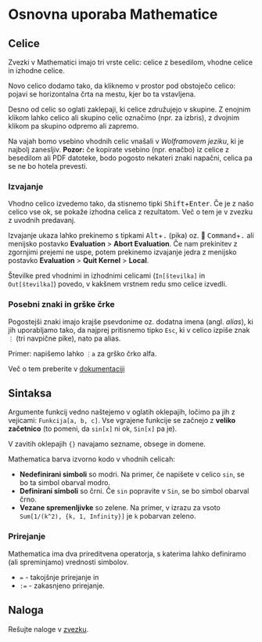 # Osnovna uporaba Mathematice

## Celice

Zvezki v Mathematici imajo tri vrste celic: celice z besedilom, vhodne celice in izhodne celice.

Novo celico dodamo tako, da kliknemo v prostor pod obstoječo celico: pojavi se horizontalna črta na mestu, kjer bo ta vstavljena.

Desno od celic so oglati zaklepaji, ki celice združujejo v skupine. 
Z enojnim klikom lahko celico ali skupino celic označimo (npr. za izbris),
z dvojnim klikom pa skupino odpremo ali zapremo.

Na vajah bomo vsebino vhodnih celic vnašali v _Wolframovem jeziku_, ki je najbolj zanesljiv.
**Pozor:** če kopirate vsebino (npr. enačbo) iz celice z besedilom ali PDF datoteke, bodo pogosto nekateri znaki napačni, celica pa se ne bo hotela prevesti.

### Izvajanje

Vhodno celico izvedemo tako, da stisnemo tipki <kbd>Shift</kbd>+<kbd>Enter</kbd>. Če je z našo celico vse ok, se pokaže izhodna celica z rezultatom. Več o tem je v zvezku z uvodnih predavanj.

Izvajanje ukaza lahko prekinemo s tipkami <kbd>Alt</kbd>+<kbd>.</kbd> (pika) oz. 🍎 <kbd>Command</kbd>+<kbd>.</kbd> ali menijsko postavko **Evaluation** > **Abort Evaluation**.
Če nam prekinitev z zgornjimi prejemi ne uspe, potem prekinemo izvajanje jedra z menijsko postavko **Evaluation** > **Quit Kernel** > **Local**.

Številke pred vhodnimi in izhodnimi celicami (`In[številka]` in `Out[številka]`) povedo, v kakšnem vrstnem redu smo celice izvedli.

### Posebni znaki in grške črke

Pogostejši znaki imajo krajše psevdonime oz. dodatna imena (angl. _alias_), ki jih uporabljamo tako, da najprej pritisnemo tipko `Esc`, ki v celico izpiše znak `⋮` (tri navpične pike), nato pa alias.

Primer: napišemo lahko `⋮a` za grško črko alfa.

Več o tem preberite v [dokumentaciji](https://reference.wolfram.com/language/howto/TypeAGreekLetter.html)

## Sintaksa

Argumente funkcij vedno naštejemo v oglatih oklepajih, ločimo pa jih z vejicami: `Funkcija[a, b, c]`.
Vse vgrajene funkcije se začnejo z **veliko začetnico** (to pomeni, da `sin[x]` ni ok, `Sin[x]` pa je).

V zavitih oklepajih `{}` navajamo sezname, obsege in domene.

Mathematica barva izvorno kodo v vhodnih celicah:

* **Nedefinirani simboli** so modri. Na primer, če napišete v celico `sin`, se bo ta simbol obarval modro.
* **Definirani simboli** so črni. Če `sin` popravite v `Sin`, se bo simbol obarval črno.
* **Vezane spremenljivke** so zelene. Na primer, v izrazu za vsoto `Sum[1/(k^2), {k, 1, Infinity}]` je `k`
  pobarvan zeleno.

### Prirejanje

Mathematica ima dva prireditvena operatorja, s katerima lahko definiramo (ali spreminjamo) vrednosti simbolov.

* `=` - takojšnje prirejanje in
* `:=` - zakasnjeno prirejanje.

## Naloga

Rešujte naloge v [zvezku](11-racunanje-z-mathematico/mathematica1.nb).
